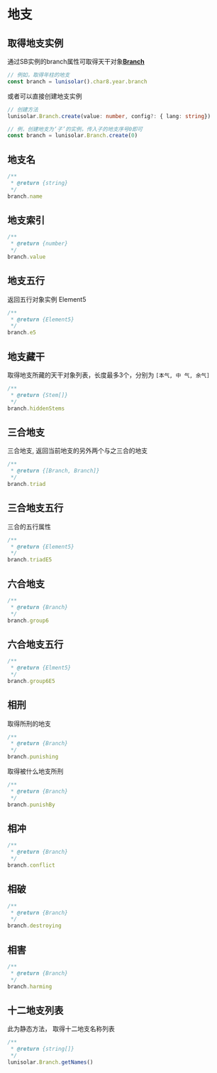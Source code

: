 # 地支

## 取得地支实例

通过SB实例的branch属性可取得天干对象[**Branch**](../../api/branch.md)

```typescript
// 例如，取得年柱的地支
const branch = lunisolar().char8.year.branch
```

或者可以直接创建地支实例

```typescript
// 创建方法
lunisolar.Branch.create(value: number, config?: { lang: string})

// 例，创建地支为‘子’的实例，传入子的地支序号0即可
const branch = lunisolar.Branch.create(0)
```

## 地支名

```typescript
/**
 * @return {string}
 */
branch.name
```

## 地支索引

```typescript
/**
 * @return {number}
 */
branch.value
```

## 地支五行

返回五行对象实例 Element5

```typescript
/**
 * @return {Element5}
 */
branch.e5
```

## 地支藏干

取得地支所藏的天干对象列表，长度最多3个，分别为 `[本气, 中 气, 余气]`

```typescript
/**
 * @return {Stem[]}
 */
branch.hiddenStems
```

## 三合地支

三合地支, 返回当前地支的另外两个与之三合的地支

```typescript
/**
 * @return {[Branch, Branch]}
 */
branch.triad
```

## 三合地支五行

三合的五行属性

```typescript
/**
 * @return {Element5}
 */
branch.triadE5
```

## 六合地支

```typescript
/**
 * @return {Branch}
 */
branch.group6
```

## 六合地支五行

```typescript
/**
 * @return {Elment5}
 */
branch.group6E5
```

## 相刑

取得所刑的地支

```typescript
/**
 * @return {Branch}
 */
branch.punishing
```

取得被什么地支所刑

```typescript
/**
 * @return {Branch}
 */
branch.punishBy
```

## 相冲

```typescript
/**
 * @return {Branch}
 */
branch.conflict
```

## 相破

```typescript
/**
 * @return {Branch}
 */
branch.destroying
```

## 相害

```typescript
/**
 * @return {Branch}
 */
branch.harming
```

## 十二地支列表

此为静态方法， 取得十二地支名称列表

```typescript
/**
 * @return {string[]}
 */
lunisolar.Branch.getNames()
```
